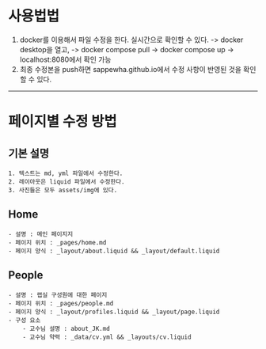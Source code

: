 # 사용법법
1. docker를 이용해서 파일 수정을 한다. 실시간으로 확인할 수 있다. 
    -> docker desktop을 열고, 
    -> docker compose pull 
    -> docker compose up 
    -> localhost:8080에서 확인 가능
2. 최종 수정본을 push하면 sappewha.github.io에서 수정 사항이 반영된 것을 확인할 수 있다. 

---------------------

# 페이지별 수정 방법
## 기본 설명 
    1. 텍스트는 md, yml 파일에서 수정한다. 
    2. 레이아웃은 liquid 파일에서 수정한다. 
    3. 사진들은 모두 assets/img에 있다. 
## Home
    - 설명 : 메인 페이지지
    - 페이지 위치 : _pages/home.md
    - 페이지 양식 : _layout/about.liquid && _layout/default.liquid

## People
    - 설명 : 랩실 구성원에 대한 페이지
    - 페이지 위치 : _pages/people.md 
    - 페이지 양식 : _layout/profiles.liquid && _layout/page.liquid
    - 구성 요소
        - 교수님 설명 : about_JK.md
        - 교수님 약력 : _data/cv.yml && _layouts/cv.liquid
